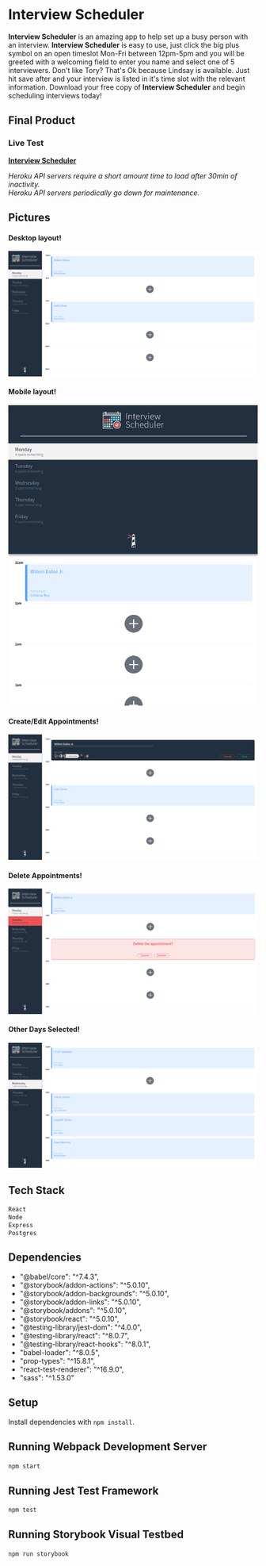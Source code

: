 # Interview Scheduler

**Interview Scheduler** is an amazing app to help set up a busy person with an interview. **Interview Scheduler** is easy to use, just click the big plus symbol on an open timeslot Mon-Fri between 12pm-5pm and you will be greeted with a welcoming field to enter you name and select one of 5 interviewers. Don't like Tory? That's Ok because Lindsay is available. Just hit save after and your interview is listed in it's time slot with the relevant information. Download your free copy of **Interview Scheduler** and begin scheduling interviews today! 


## Final Product

### Live Test

**[Interview Scheduler](https://62d8be91472cad0009c7796b--interview-scheduler-jbridges.netlify.app/)**

*Heroku API servers require a short amount time to load after 30min of inactivity.*<br />
*Heroku API servers periodically go down for maintenance.*

## Pictures

#### Desktop layout!
!["screenshot of desktop layout"](https://github.com/Jbridges1119/scheduler/blob/master/docs/Layout.png?raw=true)

#### Mobile layout!
!["screenshot of mobile layout"](https://github.com/Jbridges1119/scheduler/blob/master/docs/mobile.png?raw=true)

#### Create/Edit Appointments!
!["screenshot of create/editing appointments"](https://github.com/Jbridges1119/scheduler/blob/master/docs/Edit-Create.png?raw=true)

#### Delete Appointments!
!["screenshot of deleting appointments"](https://github.com/Jbridges1119/scheduler/blob/master/docs/Delete.png?raw=true)

#### Other Days Selected!
!["screenshot of other days"](https://github.com/Jbridges1119/scheduler/blob/master/docs/other-%20days.png?raw=true)

## Tech Stack

    React 
    Node 
    Express 
    Postgres 
    
## Dependencies

- "@babel/core": "^7.4.3",
- "@storybook/addon-actions": "^5.0.10",
- "@storybook/addon-backgrounds": "^5.0.10",
- "@storybook/addon-links": "^5.0.10",
- "@storybook/addons": "^5.0.10",
- "@storybook/react": "^5.0.10",
- "@testing-library/jest-dom": "^4.0.0",
- "@testing-library/react": "^8.0.7",
- "@testing-library/react-hooks": "^8.0.1",
- "babel-loader": "^8.0.5",
- "prop-types": "^15.8.1",
- "react-test-renderer": "^16.9.0",
- "sass": "^1.53.0"

## Setup

Install dependencies with `npm install`.

## Running Webpack Development Server

```sh
npm start
```

## Running Jest Test Framework

```sh
npm test
```

## Running Storybook Visual Testbed

```sh
npm run storybook
```
